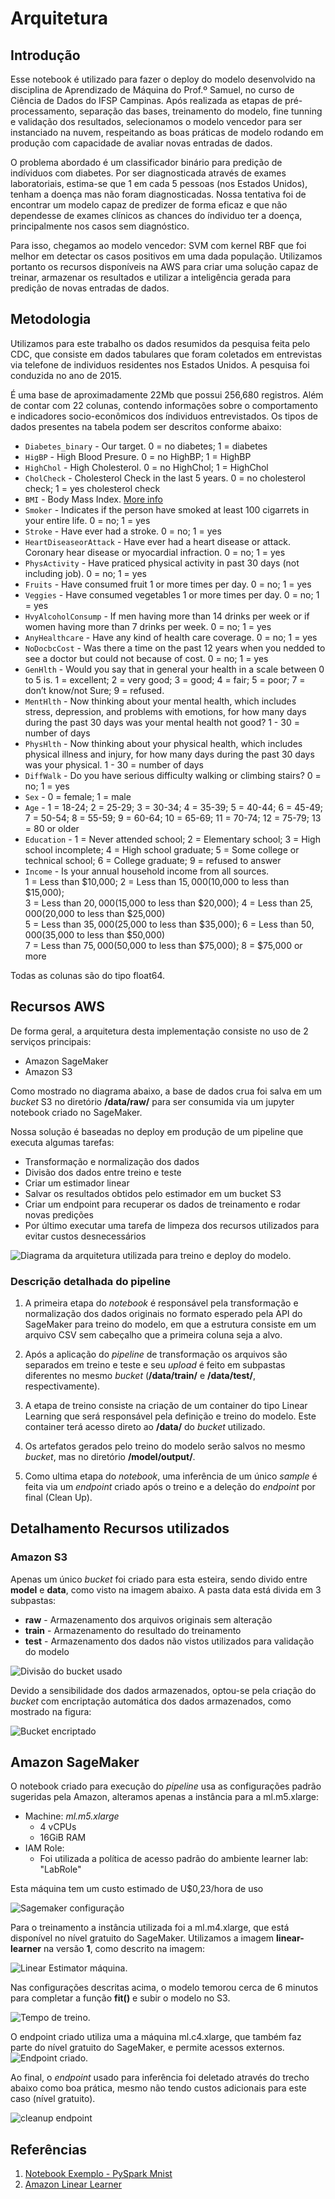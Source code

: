 # Arquitetura

## Introdução

Esse notebook é utilizado para fazer o deploy do modelo desenvolvido na disciplina de Aprendizado de Máquina do Prof.º Samuel, no curso de Ciência de Dados do IFSP Campinas. Após realizada as etapas de pré-processamento, separação das bases, treinamento do modelo, fine tunning e validação dos resultados, selecionamos o modelo vencedor para ser instanciado na nuvem, respeitando as boas práticas de modelo rodando em produção com capacidade de avaliar novas entradas de dados. 

O problema abordado é um classificador binário para predição de indíviduos com diabetes. Por ser diagnosticada através de exames laboratoriais, estima-se que 1 em cada 5 pessoas (nos Estados Unidos), tenham a doença mas não foram diagnosticadas. Nossa tentativa foi de encontrar um  modelo capaz de predizer de forma eficaz e que não dependesse de exames clínicos as chances do índividuo ter a doença, principalmente nos casos sem diagnóstico. 

Para isso, chegamos ao modelo vencedor: SVM com kernel RBF que foi melhor em detectar os casos positivos em uma dada população. Utilizamos portanto os recursos disponíveis na AWS para criar uma solução capaz de treinar, armazenar os resultados e utilizar a inteligência gerada para predição de novas entradas de dados. 

## Metodologia

Utilizamos para este trabalho os dados resumidos da pesquisa feita pelo CDC, que consiste em dados tabulares que foram coletados em entrevistas via telefone de individuos residentes nos Estados Unidos. A pesquisa foi conduzida no ano de 2015. 

É uma base de aproximadamente 22Mb que possui 256,680 registros. Além de contar com 22 colunas, contendo informações sobre o comportamento e indicadores socio-econômicos dos índividuos entrevistados. Os tipos de dados presentes na tabela podem ser descritos conforme abaixo: 

- ``Diabetes_binary`` - Our target. 0 = no diabetes; 1 = diabetes
- ``HigBP`` - High Blood Presure. 0 = no HighBP; 1 = HighBP
- ``HighChol`` - High Cholesterol. 0 = no HighChol; 1 = HighChol
- ``CholCheck`` - Cholesterol Check in the last 5 years. 0 = no cholesterol check; 1 = yes cholesterol check
- ``BMI`` - Body Mass Index. [More info](https://en.wikipedia.org/wiki/Body_mass_index)
- ``Smoker`` - Indicates if the person have smoked at least 100 cigarrets in your entire life. 0 = no; 1 = yes
- ``Stroke`` - Have ever had a stroke. 0 = no; 1 = yes
- ``HeartDiseaseorAttack`` - Have ever had a heart disease or attack. Coronary hear disease or myocardial infraction. 0 = no; 1 = yes
- ``PhysActivity`` - Have praticed physical activity in past 30 days (not including job). 0 = no; 1 = yes
- ``Fruits`` - Have consumed fruit 1 or more times per day. 0 = no; 1 = yes
- ``Veggies`` - Have consumed vegetables 1 or more times per day. 0 = no; 1 = yes
- ``HvyAlcoholConsump`` - If men having more than 14 drinks per week or if women having more than 7 drinks per week. 0 = no; 1 = yes
- ``AnyHealthcare`` - Have any kind of health care coverage. 0 = no; 1 = yes
- ``NoDocbcCost`` - Was there a time on the past 12 years when you nedded to see a doctor but could not because of cost. 0 = no; 1 = yes
- ``GenHlth`` - Would you say that in general your health in a scale between 0 to 5 is. 1 = excellent; 2 = very good; 3 = good; 4 = fair; 5 = poor; 7 = don’t know/not Sure; 9 = refused.
- ``MentHlth`` - Now thinking about your mental health, which includes stress, depression, and problems with emotions, for how many days during the past 30 days was your mental health not good? 1 - 30 = number of days
- ``PhysHlth`` - Now thinking about your physical health, which includes physical illness and injury, for how many days during the past 30 days was your physical. 1 - 30 = number of days
- ``DiffWalk`` - Do you have serious difficulty walking or climbing stairs? 0 = no; 1 = yes
- ``Sex`` - 0 = female; 1 = male
- ``Age`` - 1 = 18-24; 2 = 25-29; 3 = 30-34; 4 = 35-39; 5 = 40-44; 6 = 45-49; 7 = 50-54; 8 = 55-59; 9 = 60-64; 10 = 65-69; 11 = 70-74; 12 = 75-79; 13 = 80 or older
- ``Education`` - 1 = Never attended school; 2 = Elementary school; 3 = High school incomplete; 4 = High school graduate; 5 = Some college or technical school; 6 = College graduate; 9 = refused to answer
- ``Income`` - Is your annual household income from all sources.<br/>
1 = Less than $10,000;  2 = Less than $15,000 ($10,000 to less than $15,000);<br/>
3 = Less than $20,000 ($15,000 to less than $20,000);  4 = Less than $25,000 ($20,000 to less than $25,000)<br/>
5 = Less than $35,000 ($25,000 to less than $35,000);  6 = Less than $50,000 ($35,000 to less than $50,000)<br/>
7 = Less than $75,000 ($50,000 to less than $75,000);  8 = $75,000 or more <br/>

Todas as colunas são do tipo float64.

## Recursos AWS

De forma geral, a arquitetura desta implementação consiste no uso de 2 serviços principais: 
* Amazon SageMaker 
* Amazon S3

Como mostrado no diagrama abaixo, a base de dados crua foi salva em um _bucket_ S3 no diretório **/data/raw/** para ser consumida via um jupyter notebook criado no SageMaker. 

Nossa solução é baseadas no deploy em produção de um pipeline que executa algumas tarefas:

* Transformação e normalização dos dados
* Divisão dos dados entre treino e teste
* Criar um estimador linear
* Salvar os resultados obtidos pelo estimador em um bucket S3
* Criar um endpoint para recuperar os dados de treinamento e rodar novas predições
* Por último executar uma tarefa de limpeza dos recursos utilizados para evitar custos desnecessários

![Diagrama da arquitetura utilizada para treino e deploy do modelo.](https://i.imgur.com/KPjyayc.jpeg)

### Descrição detalhada do pipeline

1. A primeira etapa do _notebook_ é responsável pela transformação e normalização dos dados originais no formato esperado pela API do SageMaker para treino do modelo, em que a estrutura consiste em um arquivo CSV sem cabeçalho que a primeira coluna seja a alvo. 

2. Após a aplicação do _pipeline_ de transformação os arquivos são separados em treino e teste e seu _upload_ é feito em subpastas diferentes no mesmo _bucket_ (**/data/train/** e **/data/test/**, respectivamente).

3. A etapa de treino consiste na criação de um container do tipo Linear Learning que será responsável pela definição e treino do modelo. Este container terá acesso direto ao __/data/__ do _bucket_ utilizado. 

4. Os artefatos gerados pelo treino do modelo serão salvos no mesmo _bucket_, mas no diretório __/model/output/__. 

5. Como ultima etapa do _notebook_, uma inferência de um único _sample_ é feita via um _endpoint_ criado após o treino e a deleção do _endpoint_ por final (Clean Up).

## Detalhamento Recursos utilizados


### Amazon S3

Apenas um único *bucket* foi criado para esta esteira, sendo divido entre **model** e **data**, como visto na imagem abaixo. A pasta data está divida em 3 subpastas:
* **raw** - Armazenamento dos arquivos originais sem alteração
* **train** - Armazenamento do resultado do treinamento
* **test** - Armazenamento dos dados não vistos utilizados para validação do modelo

![Divisão do bucket usado](https://i.imgur.com/8Z3VybF.jpg)


Devido a sensibilidade dos dados armazenados, optou-se pela criação do *bucket* com encriptação automática dos dados armazenados, como mostrado na figura:<br>

![Bucket encriptado](https://i.imgur.com/h0VsfZh.jpg)</br>


## Amazon SageMaker

O notebook criado para execução do *pipeline* usa as configurações padrão sugeridas pela Amazon, alteramos apenas a instância para a ml.m5.xlarge:

* Machine: *ml.m5.xlarge*
  * 4 vCPUs
  * 16GiB RAM
* IAM Role:
  * Foi utilizada a política de acesso padrão do ambiente learner lab: "LabRole"
  
Esta máquina tem um custo estimado de U$0,23/hora de uso



![Sagemaker configuração](https://i.imgur.com/S0rfoW6.jpg)

Para o treinamento a instância utilizada foi a ml.m4.xlarge, que está disponível no nível gratuito do SageMaker. Utilizamos a imagem **linear-learner** na versão **1**, como descrito na imagem:

![Linear Estimator máquina.](https://i.imgur.com/FmwDEdB.jpg)

Nas configurações descritas acima, o modelo temorou cerca de 6 minutos para completar a função **fit()** e subir o modelo no S3.

![Tempo de treino.](https://i.imgur.com/jvHFmCw.jpg)

O endpoint criado utiliza uma a máquina ml.c4.xlarge, que também faz parte do nível gratuito do SageMaker, e permite acessos externos.
![Endpoint criado.](https://i.imgur.com/65MJnUQ.jpg)

Ao final, o *endpoint* usado para inferência foi deletado através do trecho abaixo como boa prática, mesmo não tendo custos adicionais para este caso (nível gratuito).<br>

![cleanup endpoint](https://i.imgur.com/V7hoJIa.jpg)


## Referências

1. [Notebook Exemplo - PySpark Mnist](https://github.com/BiancaPedrosa/amazon-sagemaker-examples/blob/master/sagemaker-spark/pyspark_mnist/pyspark_mnist_kmeans.ipynb)
2. [Amazon Linear Learner](https://aws.amazon.com/pt/blogs/machine-learning/train-faster-more-flexible-models-with-amazon-sagemaker-linear-learner/)

